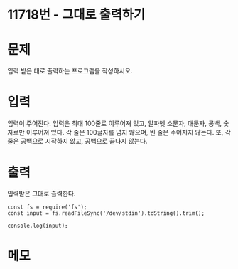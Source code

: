 # 11718번 - 그대로 출력하기


# 문제
입력 받은 대로 출력하는 프로그램을 작성하시오.

# 입력
입력이 주어진다. 입력은 최대 100줄로 이루어져 있고, 알파벳 소문자, 대문자, 공백, 숫자로만 이루어져 있다. 각 줄은 100글자를 넘지 않으며, 빈 줄은 주어지지 않는다. 또, 각 줄은 공백으로 시작하지 않고, 공백으로 끝나지 않는다.

# 출력
입력받은 그대로 출력한다.
```
const fs = require('fs');
const input = fs.readFileSync('/dev/stdin').toString().trim();

console.log(input);
```

# 메모
